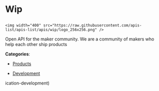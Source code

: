 # Wip<p align="center">
    <img width="400" src="https://raw.githubusercontent.com/apis-list/apis-list/apis/wip/logo_256x256.png" />
</p>

Open API for the maker community. We are a community of makers who help each other ship products

**Categories**:

- [Products](https://github/apis-list/apis-list#products)

- [Development](https://github/apis-list/apis-list#development)





ication-development)



